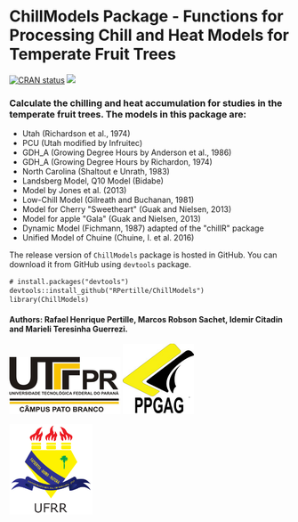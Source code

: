 # ChillModels Package - Functions for Processing Chill and Heat Models for Temperate Fruit Trees
[![CRAN status](http://www.r-pkg.org/badges/version/ChillModels)](https://cran.r-project.org/package=ChillModels)
[![](https://cranlogs.r-pkg.org/badges/ChillModels)](https://cran.r-project.org/package=ChillModels)

### Calculate the chilling and heat accumulation for studies in the temperate fruit trees. The models in this package are: 
 - Utah (Richardson et al., 1974)  
 - PCU (Utah modified by Infruitec)  
 - GDH_A (Growing Degree Hours by Anderson et al., 1986)  
 - GDH_A (Growing Degree Hours by Richardon, 1974)  
 - North Carolina (Shaltout e Unrath, 1983)  
 - Landsberg Model, Q10 Model (Bidabe)  
 - Model by Jones et al. (2013)  
 - Low-Chill Model (Gilreath and Buchanan, 1981)  
 - Model for Cherry "Sweetheart" (Guak and Nielsen, 2013)  
 - Model for apple "Gala" (Guak and Nielsen, 2013)  
 - Dynamic Model (Fichmann, 1987) adapted of the "chillR" package  
 - Unified Model of Chuine (Chuine, I. et al. 2016)  

The release version of `ChillModels` package is hosted in GitHub. You can download it from GitHub using `devtools` package.

```{r, eval=FALSE}
# install.packages("devtools")
devtools::install_github("RPertille/ChillModels")
library(ChillModels)
```


#### Authors: Rafael Henrique Pertille, Marcos Robson Sachet, Idemir Citadin and Marieli Teresinha Guerrezi.
![](https://raw.githubusercontent.com/RPertille/ChillModels/master/logoutf.png) ![](https://raw.githubusercontent.com/RPertille/ChillModels/master/logoppgag.png)

<img src="https://raw.githubusercontent.com/RPertille/ChillModels/master/ufrr_brasao.png" width="150">
